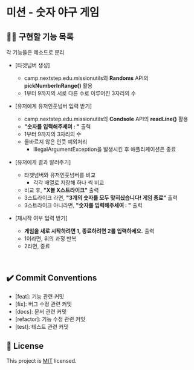 # 미션 - 숫자 야구 게임

## ✍🏻 구현할 기능 목록
각 기능들은 메소드로 분리  

-  [타겟넘버 생성]  
   
    - camp.nextstep.edu.missionutils의 **Randoms** API의 **pickNumberInRange()** 활용
    - 1부터 9까지의 서로 다른 수로 이루어진 3자리의 수
       

-  [유저에게 유저인풋넘버 입력 받기]  

    - camp.nextstep.edu.missionutils의 **Condsole** API의 **readLine()** 활용
    - **"숫자를 입력해주세여 : "** 출력    
    - 1부터 9까지의 3자리의 수
    - 올바르지 않은 인풋 예외처리 
        - IllegalArgumentException을 발생시킨 후 애플리케이션은 종료
       

- [유저에게 결과 알러주기]  
  
    - 타겟넘버와 유저인풋넘버를 비교 
       - 각각 배열로 저장해 하나 씩 비교 
    - 비교 후, **"X볼 X스트라이크"** 출력 
    - 3스트라이크 라면, **"3개의 숫자를 모두 맞히셨습니다! 게임 종료"** 출력
    - 3스트라이크 아니라면, **"숫자를 입력해주세여 : "** 출력 


- [재시작 여부 입력 받기]  
  
    - **게임을 새로 시작하려면 1, 종료하려면 2를 입력하세요.** 출력
    - 1이라면, 위의 과정 반복 
    - 2라면, 종료
<br>

## ✔️ Commit Conventions 
 - [feat]: 기능 관련 커밋
 - [fix]: 버그 수정 관련 커밋
 - [docs]: 문서 관련 커밋
 - [refactor]: 기능 수정 관련 커밋 
 - [test]: 테스트 관련 커밋 

## 📝 License

This project is [MIT](https://github.com/woowacourse/java-baseball-precourse/blob/master/LICENSE) licensed.


